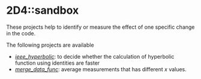 # 2D4::sandbox
These projects help to identify or measure the effect of one specific change in the code.

The following projects are available
* *[ieee_hyperbolic](./ieee_hyperbolic/)*: to decide whether the calculation of hyperbolic function using identities are faster
* *[merge_data_func](merge_data_func)*: average measurements that has different *x* values.
